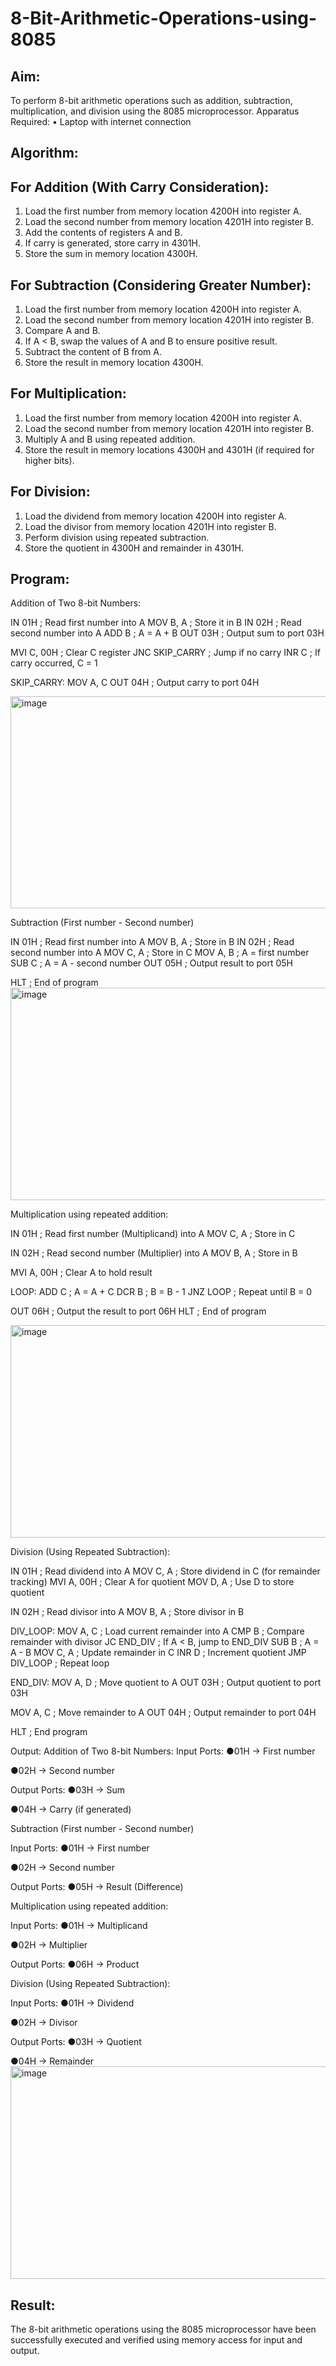 # 8-Bit-Arithmetic-Operations-using-8085
## Aim:
To perform 8-bit arithmetic operations such as addition, subtraction, multiplication, and division using the 8085 microprocessor.
Apparatus Required:
•	Laptop with internet connection
## Algorithm:
## For Addition (With Carry Consideration):
1.	Load the first number from memory location 4200H into register A.
2.	Load the second number from memory location 4201H into register B.
3.	Add the contents of registers A and B.
4.	If carry is generated, store carry in 4301H.
5.	Store the sum in memory location 4300H.
## For Subtraction (Considering Greater Number):
1.	Load the first number from memory location 4200H into register A.
2.	Load the second number from memory location 4201H into register B.
3.	Compare A and B.
4.	If A < B, swap the values of A and B to ensure positive result.
5.	Subtract the content of B from A.
6.	Store the result in memory location 4300H.
## For Multiplication:
1.	Load the first number from memory location 4200H into register A.
2.	Load the second number from memory location 4201H into register B.
3.	Multiply A and B using repeated addition.
4.	Store the result in memory locations 4300H and 4301H (if required for higher bits).
## For Division:
1.	Load the dividend from memory location 4200H into register A.
2.	Load the divisor from memory location 4201H into register B.
3.	Perform division using repeated subtraction.
4.	Store the quotient in 4300H and remainder in 4301H.
## Program:
Addition of Two 8-bit Numbers:

IN 01H           ; Read first number into A
MOV B, A         ; Store it in B
IN 02H           ; Read second number into A
ADD B            ; A = A + B
OUT 03H          ; Output sum to port 03H

MVI C, 00H       ; Clear C register
JNC SKIP_CARRY   ; Jump if no carry
INR C            ; If carry occurred, C = 1

SKIP_CARRY:
MOV A, C
OUT 04H          ; Output carry to port 04H

<img width="753" height="339" alt="image" src="https://github.com/user-attachments/assets/c725f490-516b-419b-84a2-6076ca3993c1" />

Subtraction (First number - Second number)

IN 01H           ; Read first number into A
MOV B, A         ; Store in B
IN 02H           ; Read second number into A
MOV C, A         ; Store in C
MOV A, B         ; A = first number
SUB C            ; A = A - second number
OUT 05H          ; Output result to port 05H

HLT              ; End of program
<img width="753" height="340" alt="image" src="https://github.com/user-attachments/assets/e20da50b-3737-4800-975e-784dbbbc0e1e" />

Multiplication using repeated addition:


IN 01H        ; Read first number (Multiplicand) into A
MOV C, A      ; Store in C

IN 02H        ; Read second number (Multiplier) into A
MOV B, A      ; Store in B

MVI A, 00H    ; Clear A to hold result

LOOP: 
ADD C         ; A = A + C
DCR B         ; B = B - 1
JNZ LOOP      ; Repeat until B = 0

OUT 06H       ; Output the result to port 06H
HLT           ; End of program

<img width="753" height="340" alt="image" src="https://github.com/user-attachments/assets/1475bb5d-d656-4e28-aa90-814bd9e2fb5c" />

Division (Using Repeated Subtraction):

IN 01H         ; Read dividend into A
MOV C, A       ; Store dividend in C (for remainder tracking)
MVI A, 00H     ; Clear A for quotient
MOV D, A       ; Use D to store quotient

IN 02H         ; Read divisor into A
MOV B, A       ; Store divisor in B

DIV_LOOP:
MOV A, C       ; Load current remainder into A
CMP B          ; Compare remainder with divisor
JC END_DIV     ; If A < B, jump to END_DIV
SUB B          ; A = A - B
MOV C, A       ; Update remainder in C
INR D          ; Increment quotient
JMP DIV_LOOP   ; Repeat loop

END_DIV:
MOV A, D       ; Move quotient to A
OUT 03H        ; Output quotient to port 03H

MOV A, C       ; Move remainder to A
OUT 04H        ; Output remainder to port 04H

HLT            ; End program

Output:
Addition of Two 8-bit Numbers:
Input Ports:
●01H → First number

●02H → Second number

Output Ports:
●03H → Sum

●04H → Carry (if generated)



Subtraction (First number - Second number)

Input Ports:
●01H → First number

●02H → Second number

Output Ports:
●05H → Result (Difference)



Multiplication using repeated addition:

Input Ports:
●01H → Multiplicand

●02H → Multiplier

Output Ports:
●06H → Product



Division (Using Repeated Subtraction):

Input Ports:
●01H → Dividend

●02H → Divisor

Output Ports:
●03H → Quotient

●04H → Remainder
<img width="753" height="340" alt="image" src="https://github.com/user-attachments/assets/4828ddc5-76bf-4afb-9a79-84ec188e01dc" />

## Result:
The 8-bit arithmetic operations using the 8085 microprocessor have been successfully executed and verified using memory access for input and output.

